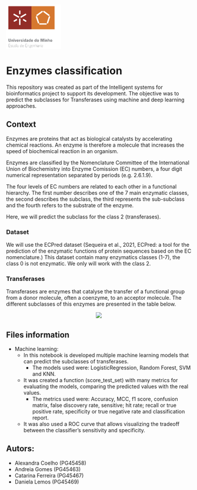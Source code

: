 <img src='images/logo.png' width='150'>


# Enzymes classification

This repository was created as part of the Intelligent systems for bioinformatics project to support its development. The objective was to predict the subclasses for Transferases using machine and deep learning approaches.


## Context 

Enzymes are proteins that act as biological catalysts by accelerating chemical reactions. An enzyme is therefore a molecule that increases the speed of biochemical reaction in an organism. 

Enzymes are classified by the Nomenclature Committee of the International Union of Biochemistry into Enzyme Comission (EC) numbers, a four digit numerical representation separated by periods (e.g. 2.6.1.9). 

The four levels of EC numbers are related to each other in a functional hierarchy. The first number describes one of the 7 main enzymatic classes, the second describes the subclass, the third represents the sub-subclass and the fourth refers to the substrate of the enzyme.

Here, we will predict the subclass for the class 2 (transferases).


### Dataset

We will use the ECPred dataset (Sequeira et al., 2021, ECPred: a tool for the prediction of the enzymatic functions of protein sequences based on the EC nomenclature.)
This dataset contain many enzymatics classes (1-7), the class 0 is not enzymatic. We only will work with the class 2. 


### Transferases

Transferases are enzymes that catalyse the transfer of a functional group from a donor molecule, often a coenzyme, to an acceptor molecule.
The different subclasses of this enzymes are presented in the table below.

<p align="center" width="100%">
    <img width="80%" src="https://github.com/daniellalemos/Enzymes-classification/blob/main/images/transferases_subclasses.png">
</p>


## Files information

- Machine learning:
  - In this notebook is developed multiple machine learning models that can predict the subclasses of transferases. 
    - The models used were: LogisticRegression, Random Forest, SVM and KNN.
  - It was created a function (score_test_set) with many metrics for evaluating the models, comparing the predicted values with the real values.
    - The metrics used were: Accuracy, MCC, f1 score, confusion matrix, false discovery rate, sensitive; hit rate; recall or true positive rate, specificity or true negative rate and classification report. 
  - It was also used a ROC curve that allows visualizing the tradeoff between the classifier’s sensitivity and specificity. 



 
## Autors: 

- Alexandra Coelho (PG45458)
- Andreia Gomes (PG45463)
- Catarina Ferreira (PG45467)
- Daniela Lemos (PG45469)
